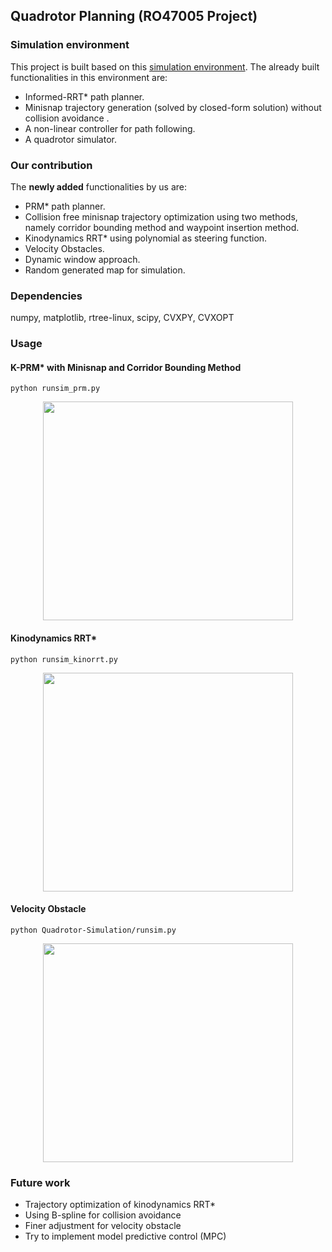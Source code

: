 ## Quadrotor Planning (RO47005 Project)

### Simulation environment
This project is built based on this [simulation environment](https://github.com/Bharath2/Quadrotor-Simulation).  The already built functionalities in this environment are:

- Informed-RRT* path planner.
- Minisnap trajectory generation (solved by closed-form solution) without collision avoidance .
- A non-linear controller for path following.
- A quadrotor simulator.

### Our contribution
The **newly added** functionalities by us are:

- PRM* path planner.
- Collision free minisnap trajectory optimization using two methods, namely corridor bounding method and waypoint insertion method.
- Kinodynamics RRT* using polynomial as steering function.
- Velocity Obstacles.
- Dynamic window approach.
- Random generated map for simulation.

### Dependencies
numpy, matplotlib, rtree-linux, scipy, CVXPY, CVXOPT

### Usage
#### K-PRM* with Minisnap and Corridor Bounding Method
```
python runsim_prm.py
```
<div align=center>
<img width="400" height="350" src="https://github.com/MarcoSchouten/Planning_Project/blob/main/imgs/k_prm.gif"/>
</div>

#### Kinodynamics RRT*
```
python runsim_kinorrt.py
```
<div align=center>
<img width="400" height="350" src="https://github.com/MarcoSchouten/Planning_Project/blob/main/imgs/kino_rrt.gif"/>
</div>

#### Velocity Obstacle
```
python Quadrotor-Simulation/runsim.py
```
<div align=center>
<img width="400" height="350" src="https://github.com/MarcoSchouten/Planning_Project/blob/main/imgs/vo.gif"/>
</div>

### Future work
- Trajectory optimization of kinodynamics RRT*
- Using B-spline for collision avoidance
- Finer adjustment for velocity obstacle 
- Try to implement model predictive control (MPC)
